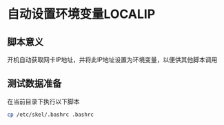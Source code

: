 # 自动设置环境变量LOCALIP

## 脚本意义

开机自动获取网卡IP地址，并将此IP地址设置为环境变量，以便供其他脚本调用

## 测试数据准备

在当前目录下执行以下脚本

```` bash
cp /etc/skel/.bashrc .bashrc
````